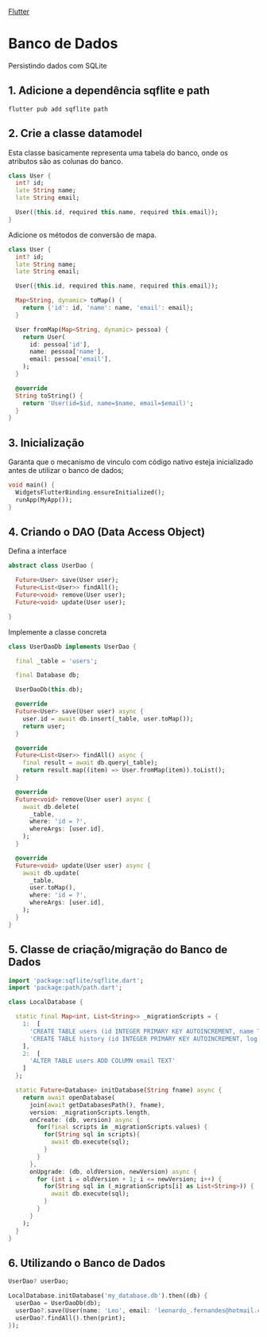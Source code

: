 [Flutter](https://github.com/leofds/flutter-class/blob/master/flutter/README.md)

# Banco de Dados

Persistindo dados com SQLite

## 1. Adicione a dependência sqflite e path

```whell
flutter pub add sqflite path
```

## 2. Crie a classe datamodel

Esta classe basicamente representa uma tabela do banco, onde os atributos são as colunas do banco.

```dart
class User {
  int? id;
  late String name;
  late String email;

  User({this.id, required this.name, required this.email});
}
```

Adicione os métodos de conversão de mapa.

```dart
class User {
  int? id;
  late String name;
  late String email;

  User({this.id, required this.name, required this.email});

  Map<String, dynamic> toMap() {
    return {'id': id, 'name': name, 'email': email};
  }

  User fromMap(Map<String, dynamic> pessoa) {
    return User(
      id: pessoa['id'],
      name: pessoa['name'],
      email: pessoa['email'],
    );
  }

  @override
  String toString() {
    return 'User(id=$id, name=$name, email=$email)';
  }
}
```

## 3. Inicialização

Garanta que o mecanismo de vinculo com código nativo esteja inicializado antes de utilizar o banco de dados;

```dart
void main() {
  WidgetsFlutterBinding.ensureInitialized();
  runApp(MyApp());
}
```

## 4. Criando o DAO (Data Access Object)

Defina a interface

```dart
abstract class UserDao {

  Future<User> save(User user);
  Future<List<User>> findAll();
  Future<void> remove(User user);
  Future<void> update(User user);

}
```

Implemente a classe concreta

```dart
class UserDaoDb implements UserDao {

  final _table = 'users';

  final Database db;

  UserDaoDb(this.db);

  @override
  Future<User> save(User user) async {
    user.id = await db.insert(_table, user.toMap());
    return user;
  }

  @override
  Future<List<User>> findAll() async {
    final result = await db.query(_table);
    return result.map((item) => User.fromMap(item)).toList();
  }

  @override
  Future<void> remove(User user) async {
    await db.delete(
      _table,
      where: 'id = ?',
      whereArgs: [user.id],
    );
  }

  @override
  Future<void> update(User user) async {
    await db.update(
      _table,
      user.toMap(),
      where: 'id = ?',
      whereArgs: [user.id],
    );
  }
}
```

## 5. Classe de criação/migração do Banco de Dados

```dart
import 'package:sqflite/sqflite.dart';
import 'package:path/path.dart';

class LocalDatabase {

  static final Map<int, List<String>> _migrationScripts = {
    1:  [
      'CREATE TABLE users (id INTEGER PRIMARY KEY AUTOINCREMENT, name TEXT)',
      'CREATE TABLE history (id INTEGER PRIMARY KEY AUTOINCREMENT, log TEXT)',
    ],
    2:  [
      'ALTER TABLE users ADD COLUMN email TEXT'
    ]
  };

  static Future<Database> initDatabase(String fname) async {
    return await openDatabase(
      join(await getDatabasesPath(), fname),
      version: _migrationScripts.length,
      onCreate: (db, version) async {
        for(final scripts in _migrationScripts.values) {
          for(String sql in scripts){
            await db.execute(sql);
          }
        }
      },
      onUpgrade: (db, oldVersion, newVersion) async {
        for (int i = oldVersion + 1; i <= newVersion; i++) {
          for(String sql in (_migrationScripts[i] as List<String>)) {
            await db.execute(sql);
          }
        }
      }
    );
  }
}
```

## 6. Utilizando o Banco de Dados

```dart
UserDao? userDao;

LocalDatabase.initDatabase('my_database.db').then((db) {
  userDao = UserDaoDb(db);
  userDao?.save(User(name: 'Leo', email: 'leonardo_.fernandes@hotmail.com'));
  userDao?.findAll().then(print);
});
```
